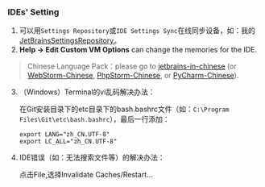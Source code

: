 ### IDEs' Setting

1. 可以用`Settings Repository`或`IDE Settings Sync`在线同步设备，如：我的[JetBrainsSettingsRepository](https://github.com/realgeoffrey/JetBrainsSettingsRepository)。
2. **Help -> Edit Custom VM Options** can change the memories for the IDE.

>Chinese Language Pack：please go to [jetbrains-in-chinese](https://github.com/pingfangx/jetbrains-in-chinese) (or [WebStorm-Chinese](https://github.com/ewen0930/WebStorm-Chinese), [PhpStorm-Chinese](https://github.com/ewen0930/PhpStorm-Chinese), or [PyCharm-Chinese](https://github.com/ewen0930/PyCharm-Chinese)).

3. （Windows）Terminal的vi乱码解决办法：

    在Git安装目录下的etc目录下的bash.bashrc文件（如：`C:\Program Files\Git\etc\bash.bashrc`），最后一行添加：

    ```text
    export LANG="zh_CN.UTF-8"
    export LC_ALL="zh_CN.UTF-8"
    ```
4. IDE错误（如：无法搜索文件等）的解决办法：

    点击File,选择Invalidate Caches/Restart...
